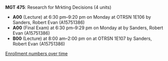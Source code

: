 **MGT 475**: Research for Mrkting Decisions (4 units)

- **A00** (Lecture) at 6:30 pm–9:20 pm on Monday at OTRSN 1E106 by Sanders, Robert Evan (A15751386)
- **A00** (Final Exam) at 6:30 pm–9:29 pm on Monday at   by Sanders, Robert Evan (A15751386)
- **B00** (Lecture) at 8:00 am–2:00 pm on  at OTRSN 1E107 by Sanders, Robert Evan (A15751386)

[Enrollment numbers over time](./MGT475.tsv)
